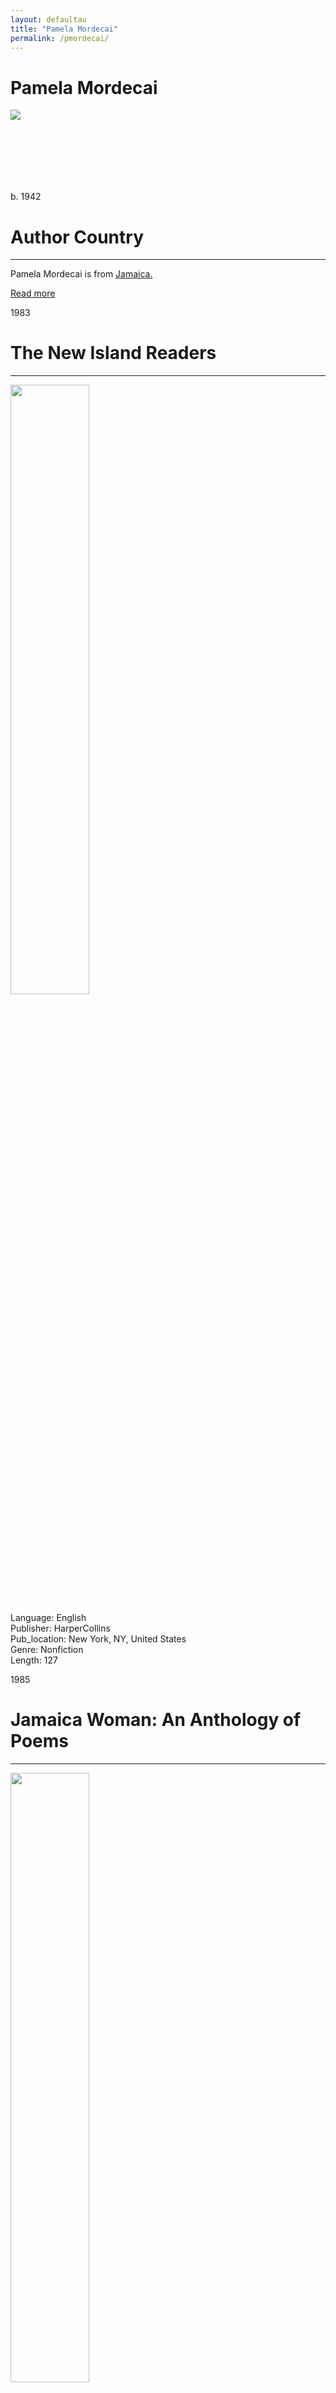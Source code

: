 ```yaml
---
layout: defaultau
title: "Pamela Mordecai"
permalink: /pmordecai/
---
```

<!-- partial:index.partial.html -->
<div class="content">
    <h1>Pamela Mordecai</h1>
    <div class="quote">
        <div><img src="https://static.wikia.nocookie.net/pennyspoetry/images/8/85/PamelaMordecai.jpg" class="logo"></div>
    </div>
    <div class="timeline">
        <div style="padding-bottom:100px;"></div>
        <div class="block">
            <div class="date right"><p class="right">b. 1942</p></div>
            <div class="dot"></div>
            <div class="left first">
            <div class="author_country">
                <h1>Author Country</h1><hr>
          <div class="aclocation">  <p>Pamela Mordecai is from <a href="{{ site.baseurl }}/4"> Jamaica.</a></p> </div>
                <div class="acreadmore"><a href="https://en.wikipedia.org/wiki/Pamela_Mordecai" target="_blank">Read more</a> </div>
            </div>
            </div>
        </div>
       <div class="block">
            <div class="date left"><p class="left">1983</p></div>
            <div class="dot"></div>
            <div class="right hide">
                <h1>The New Island Readers</h1><hr>
                <p><img src="https://cdn.vectorstock.com/i/preview-1x/48/06/image-preview-icon-picture-placeholder-vector-31284806.jpg" height="50%" width = "50%"></p>
                <p>
                Language: English<br/>
                Publisher: HarperCollins<br/>
                Pub_location: New York, NY, United States<br/>
                Genre: Nonfiction<br/>
                Length: 127<br/>                   </p>
            </div>
        </div>
       <div class="block">
            <div class="date right"><p class="right">1985</p></div>
            <div class="dot"></div>
            <div class="left hide">
                <h1>Jamaica Woman: An Anthology of Poems</h1><hr>
                <p><img src="https://pictures.abebooks.com/inventory/31146003178.jpg" height="50%" width = "50%"></p>
                <p>
                Language: English<br/>
                Publisher: Heinemann<br/>
                Pub_location: London, England<br/>
                Genre: Poetry Collection<br/>
                Length: 110<br/>                   </p>
            </div>
        </div>
       <div class="block">
            <div class="date left"><p class="left">1986</p></div>
            <div class="dot"></div>
            <div class="right hide">
                <h1>New Caribbean Junior Reader</h1><hr>
                <p><img src="https://books.google.dm/books/content?id=OjJNZ3nvIXMC&printsec=frontcover&img=1&zoom=1&edge=curl&imgtk=AFLRE738lypDKEOSNApMrmWNueTjQ1i696xvCZwItlw7Ntvga5eBjM6cB9YvU8oxhEOqFr9_8NeMXrpjkiZcuSUcuHyVSaVYkE3tQY5jE7ZT9dX6CwbZ8p-XvVfo6Xu9hREOQFXpoys1" height="50%" width = "50%"></p>
                <p>
                Language: English<br/>
                Publisher: Ginn and Company<br/>
                Pub_location: Aylesbury, England<br/>
                Genre: Nonfiction<br/>
                Length: 128<br/>                   </p>
            </div>
        </div>
       <div class="block">
            <div class="date right"><p class="right">1987</p></div>
            <div class="dot"></div>
            <div class="left hide">
                <h1>Story Poems</h1><hr>
                <p><img src="https://pamelamordecai.com/wp-content/uploads/2014/12/StoryPoemscreenshot-2014-10-06-at-8.10.03-PM.png" height="50%" width = "50%"></p>
                <p>
                Language: English<br/>
                Publisher: Wright Group<br/>
                Pub_location: San Diego, CA, United States<br/>
                Genre: Poetry Collection<br/>
                Length: NA<br/>                   </p>
            </div>
        </div>
<div class="block">
            <div class="date left"><p class="left">1987</p></div>
            <div class="dot"></div>
            <div class="right hide">
                <h1>From Our Yard: Jamaican Poetry Since Independence</h1><hr>
                <p><img src="https://m.media-amazon.com/images/I/51hMaPeipUL._SX309_BO1,204,203,200_.jpg" height="50%" width = "50%"></p>
                <p>
                Language: English<br/>
                Publisher: Institute of Jamaica Publications<br/>
                Pub_location: Kingston, Jamaica<br/>
                Genre: Poetry Collection<br/>
                Length: 251<br/>                   </p>
            </div>
        </div>
       <div class="block">
            <div class="date right"><p class="right">1987</p></div>
            <div class="dot"></div>
            <div class="left hide">
                <h1>Another Me</h1><hr>
                <p><img src="https://cdn.vectorstock.com/i/preview-1x/48/06/image-preview-icon-picture-placeholder-vector-31284806.jpg" height="50%" width = "50%"></p>
                <p>
                Language: English<br/>
                Publisher: Ginn and Company<br/>
                Pub_location: Aylesbury, England<br/>
                Genre: Poem<br/>
                Length: 56<br/>                   </p>
            </div>
        </div>
       <div class="block">
            <div class="date left"><p class="left">1987</p></div>
            <div class="dot"></div>
            <div class="right hide">
                <h1>Remember</h1><hr>
                <p><img src="https://cdn.vectorstock.com/i/preview-1x/48/06/image-preview-icon-picture-placeholder-vector-31284806.jpg" height="50%" width = "50%"></p>
                <p>
                Language: English<br/>
                Publisher: Ginn and Company<br/>
                Pub_location: Aylesbury, England<br/>
                Genre: Poem<br/>
                Length: 12<br/>                   </p>
            </div>
        </div>
       <div class="block">
            <div class="date right"><p class="right">1987</p></div>
            <div class="dot"></div>
            <div class="left hide">
                <h1>Wave a Wand</h1><hr>
                <p><img src="https://curiosity.books2africa.org/books/images/wave-a-wand" height="50%" width = "50%"></p>
                <p>
                Language: English<br/>
                Publisher: Ginn and Company<br/>
                Pub_location: Aylesbury, England<br/>
                Genre: Poem<br/>
                Length: 8<br/>                   </p>
            </div>
        </div>
      <div class="block">
            <div class="date left"><p class="left">1987</p></div>
            <div class="dot"></div>
            <div class="right hide">
                <h1>Our House</h1><hr>
                <p><img src="https://cdn.vectorstock.com/i/preview-1x/48/06/image-preview-icon-picture-placeholder-vector-31284806.jpg" height="50%" width = "50%"></p>
                <p>
                Language: English<br/>
                Publisher: Ginn and Company<br/>
                Pub_location: Aylesbury, England<br/>
                Genre: Poem<br/>
                Length: 8<br/>                   </p>
            </div>
        </div>
       <div class="block">
            <div class="date right"><p class="right">1987</p></div>
            <div class="dot"></div>
            <div class="left hide">
                <h1>Jemima</h1><hr>
                <p><img src="https://pbs.twimg.com/media/E13IFpdX0AUige8.jpg" height="50%" width = "50%"></p>
                <p>
                Language: English<br/>
                Publisher: Ginn and Company<br/>
                Pub_location: Aylesbury, England<br/>
                Genre: Poem<br/>
                Length: 16<br/>                   </p>
            </div>
        </div>
       <div class="block">
            <div class="date left"><p class="left">1987</p></div>
            <div class="dot"></div>
            <div class="right hide">
                <h1>If I Were...</h1><hr>
                <p><img src="https://m.media-amazon.com/images/I/81mZgDq-ZXL.jpg" height="50%" width = "50%"></p>
                <p>
                Language: English<br/>
                Publisher: Ginn and Company<br/>
                Pub_location: Aylesbury, England<br/>
                Genre: Poem<br/>
                Length: 12<br/>                   </p>
            </div>
        </div>
       <div class="block">
            <div class="date right"><p class="right">1987</p></div>
            <div class="dot"></div>
            <div class="left hide">
                <h1>If Wishes Were Horses ...</h1><hr>
                <p><img src="http://wilmu2.trglib.gov.my/neuseal/Cover/Show?author=Mordecai%2C+Pamela&callnumber=FIK+MOR&size=medium&title=If+wishes+were+horses...+%5Bby%5D+Pamela+Mordecai%3B+illustrated+by+Annabel+Spenceley..&recordid=0000097558&source=Solr&isbn=0602228778" height="50%" width = "50%"></p>
                <p>
                Language: English<br/>
                Publisher: Ginn and Company<br/>
                Pub_location: Aylesbury, England<br/>
                Genre: Poem<br/>
                Length: 11<br/>                   </p>
            </div>
        </div>
   <div class="block">
            <div class="date left"><p class="left">1987</p></div>
            <div class="dot"></div>
            <div class="right hide">
                <h1>Sunsong</h1><hr>
                <p><img src="https://encrypted-tbn0.gstatic.com/images?q=tbn:ANd9GcQfb8lk-lUVN6vaRAzykBue8ieLz33LTQ6eTzEhqymbL6vdKWpU" height="50%" width = "50%"></p>
                <p>
                Language: English<br/>
                Publisher: Longman Inc.<br/>
                Pub_location: Harlow, England<br/>
                Genre: Poetry Collection<br/>
                Length: 184<br/>                   </p>
            </div>
        </div>
       <div class="block">
            <div class="date right"><p class="right">1988</p></div>
            <div class="dot"></div>
            <div class="left hide">
                <h1>Journey Poem</h1><hr>
                <p><img src="IMAGE LINK" height="50%" width = "50%"></p>
                <p>
                Language: English<br/>
                Publisher: Sandberry Press<br/>
                Pub_location: Kingston, Jamaica<br/>
                Genre: Poetry Collection<br/>
                Length: 56<br/>                   </p>
            </div>
        </div>
       <div class="block">
            <div class="date left"><p class="left">1989</p></div>
            <div class="dot"></div>
            <div class="right hide">
                <h1>Her True-True Name: An Anthology of Women's Writing From the Caribbean</h1><hr>
                <p><img src="https://m.media-amazon.com/images/I/41A3KYW4HYL._SX304_BO1,204,203,200_.jpg" height="50%" width = "50%"></p>
                <p>
                Language: English<br/>
                Publisher: Heinemann<br/>
                Pub_location: Oxford, England<br/>
                Genre: Anthology<br/>
                Length: 202<br/>                   </p>
            </div>
        </div>
       <div class="block">
            <div class="date right"><p class="right">1991</p></div>
            <div class="dot"></div>
            <div class="left hide">
                <h1>Don't Ever Wake a Snake</h1><hr>
                <p><img src="https://pamelamordecai.com/wp-content/uploads/2014/12/Dont-Ever-Wake-a-Snake.jpg" height="50%" width = "50%"></p>
                <p>
                Language: English<br/>
                Publisher: Sandberry Press<br/>
                Pub_location: Kingston, Jamaica<br/>
                Genre: Fiction (Short Story Collection)<br/>
                Length: 20<br/>                   </p>
            </div>
        </div>
<div class="block">
            <div class="date left"><p class="left">1995</p></div>
            <div class="dot"></div>
            <div class="right hide">
                <h1>De Man : a dramatic poem</h1><hr>
                <p><img src="https://pamelamordecai.com/wp-content/uploads/2014/12/de-Man.jpg" height="50%" width = "50%"></p>
                <p>
                Language: English<br/>
                Publisher: Sister Vision Press<br/>
                Pub_location: Toronto, Canada<br/>
                Genre: Poetry Collection<br/>
                Length: 81<br/>                   </p>
            </div>
        </div>
       <div class="block">
            <div class="date right"><p class="right">1995</p></div>
            <div class="dot"></div>
            <div class="left hide">
                <h1>Ezra's Goldfish and other storypoems</h1><hr>
                <p><img src="https://m.media-amazon.com/images/I/51SwenMvPaL._SY498_BO1,204,203,200_.jpg" height="50%" width = "50%"></p>
                <p>
                Language: English<br/>
                Publisher: National Book Development Council of Jamaica<br/>
                Pub_location: Kingston, Jamaica<br/>
                Genre: Poem<br/>
                Length: 45<br/>                   </p>
            </div>
        </div>
       <div class="block">
            <div class="date left"><p class="left">2000</p></div>
            <div class="dot"></div>
            <div class="right hide">
                <h1>The Costume Parade</h1><hr>
                <p><img src="https://pamelamordecai.com/wp-content/uploads/2014/12/The-Costume-Parade-234x300.jpg" height="50%" width = "50%"></p>
                <p>
                Language: English<br/>
                Publisher: Oxford University Press<br/>
                Pub_location: Oxford, England<br/>
                Genre: Fiction (Short Story Collection)<br/>
                Length: 24<br/>                   </p>
            </div>
        </div>
       <div class="block">
            <div class="date right"><p class="right">2001</p></div>
            <div class="dot"></div>
            <div class="left hide">
                <h1>Certifiable</h1><hr>
                <p><img src="https://m.media-amazon.com/images/I/41cZLFqDjhL._AC_SY780_.jpg" height="50%" width = "50%"></p>
                <p>
                Language: English<br/>
                Publisher: Goose Lane Editions<br/>
                Pub_location: Fredericton, NB, Canada<br/>
                Genre: Nonfiction<br/>
                Length: 100<br/>                   </p>
            </div>
        </div>
      <div class="block">
            <div class="date left"><p class="left">2001</p></div>
            <div class="dot"></div>
            <div class="right hide">
                <h1>Culture and customs of Jamaica</h1><hr>
                <p><img src="https://m.media-amazon.com/images/I/51c+Vc1I5WL._SY344_BO1,204,203,200_.jpg" height="50%" width = "50%"></p>
                <p>
                Language: English<br/>
                Publisher: Greenwood<br/>
                Pub_location: Westport, CT, United States<br/>
                Genre: Nonfiction<br/>
                Length: 254<br/>                   </p>
            </div>
        </div>
       <div class="block">
            <div class="date right"><p class="right">2005</p></div>
            <div class="dot"></div>
            <div class="left hide">
                <h1>The True Blue of Islands</h1><hr>
                <p><img src="https://m.media-amazon.com/images/I/41d6Cmx8AcL._SY291_BO1,204,203,200_QL40_FMwebp_.jpg" height="50%" width = "50%"></p>
                <p>
                Language: English<br/>
                Publisher: Sandberry Press<br/>
                Pub_location: Toronto, ON, Canada<br/>
                Genre: Poetry Collection<br/>
                Length: 64<br/>                   </p>
            </div>
        </div>
       <div class="block">
            <div class="date left"><p class="left">2005</p></div>
            <div class="dot"></div>
            <div class="right hide">
                <h1>Calling cards : new poetry from Caribbean/Canadian women</h1><hr>
                <p><img src="https://m.media-amazon.com/images/I/51RLfyel-CL.jpg" height="50%" width = "50%"></p>
                <p>
                Language: English<br/>
                Publisher: Sandberry Press<br/>
                Pub_location: Toronto, ON, Canada<br/>
                Genre: Anthology<br/>
                Length: 96<br/>                   </p>
            </div>
        </div>
       <div class="block">
            <div class="date right"><p class="right">2006</p></div>
            <div class="dot"></div>
            <div class="left hide">
                <h1>Pink Icing</h1><hr>
                <p><img src="https://m.media-amazon.com/images/I/51vn9DFaZXL.jpg" height="50%" width = "50%"></p>
                <p>
                Language: English<br/>
                Publisher: Insomniac Press<br/>
                Pub_location: Toronto, ON, Canada<br/>
                Genre: Fiction (Short Story Collection)<br/>
                Length: 242<br/>                   </p>
            </div>
        </div>  
        <div class="block">
            <div class="date left"><p class="left">2008</p></div>
            <div class="dot"></div>
            <div class="right hide">
                <h1>New Caribbean infant reade. 3br</h1><hr>
                <p><img src="https://booksmartja.com/wp-content/uploads/2020/08/IMG_20201127_0005.jpg" height="50%" width = "50%"></p>
                <p>
                Language: English<br/>
                Publisher: Ginn and Company<br/>
                Pub_location: Aylesbury, England<br/>
                Genre: Nonfiction<br/>
                Length: 48<br/>                   </p>
            </div>
        </div>
       <div class="block">
            <div class="date right"><p class="right">2009</p></div>
            <div class="dot"></div>
            <div class="left hide">
                <h1>Rohan Goes to Big School</h1><hr>
                <p><img src="https://pictures.abebooks.com/isbn/9780199158638-uk.jpg" height="50%" width = "50%"></p>
                <p>
                Language: English<br/>
                Publisher: Macmillan Education<br/>
                Pub_location: London, England<br/>
                Genre: Fiction (Short Story Collection)<br/>
                Length: 32<br/>                   </p>
            </div>
        </div>
       <div class="block">
            <div class="date left"><p class="left">2012</p></div>
            <div class="dot"></div>
            <div class="right hide">
                <h1>Subversive sonnets : poems</h1><hr>
                <p><img src="https://m.media-amazon.com/images/I/51PRYAQeA+L._SY344_BO1,204,203,200_.jpg" height="50%" width = "50%"></p>
                <p>
                Language: English<br/>
                Publisher: TSAR<br/>
                Pub_location: Toronto, ON, Canada<br/>
                Genre: Poetry Collection<br/>
                Length: 82<br/>                   </p>
            </div>
        </div>
      <div class="block">
            <div class="date right"><p class="right">2015</p></div>
            <div class="dot"></div>
            <div class="left hide">
                <h1>Red Jacket.</h1><hr>
                <p><img src="https://m.media-amazon.com/images/I/51GVSZGdstL._AC_SY780_.jpg" height="50%" width = "50%"></p>
                <p>
                Language: English<br/>
                Publisher: Dundurn<br/>
                Pub_location: Toronto, ON, Canada<br/>
                Genre: Fiction (Novel)<br/>
                Length: 559<br/>                   </p>
            </div>
        </div>
       <div class="block">
            <div class="date left"><p class="left">2015</p></div>
            <div class="dot"></div>
            <div class="right hide">
                <h1>De book of Mary : a performance poem</h1><hr>
                <p><img src="https://m.media-amazon.com/images/I/51Qftt6ppoL.jpg" height="50%" width = "50%"></p>
                <p>
                Language: English<br/>
                Publisher: Mawenzi House Publishers Ltd<br/>
                Pub_location: Toronto, ON, Canada<br/>
                Genre: Poetry Collection<br/>
                Length: 125<br/>                   </p>
            </div>
        </div>
         <div class="block">
            <div class="date right"><p class="right">2022</p></div>
            <div class="dot"></div>
            <div class="left hide">
                <h1>De Book of Joseph</h1><hr>
                <p><img src="https://kbimages1-a.akamaihd.net/Images/063220bd-1c44-4d4e-95db-53df129e8e6e/320/320/10/false/null.jpg?method=scale" height="50%" width = "50%"></p>
                <p>
                Language: English<br/>
                Publisher: Mawenzi House Publishers Ltd<br/>
                Pub_location: Toronto, ON, Canada<br/>
                Genre: Poem<br/>
                Length: 144<br/>                   </p>
            </div>
        </div>
  <!-- partial -->
<script src='https://cdnjs.cloudflare.com/ajax/libs/jquery/3.1.1/jquery.min.js'></script><script  src="{{ site.baseurl }}/assets/js/authorscript.js"></script>
